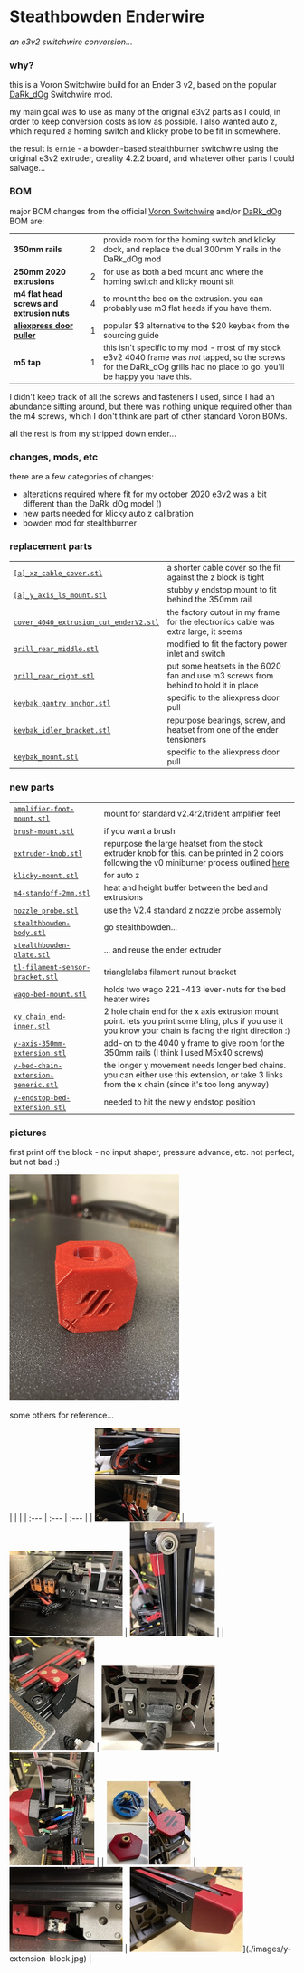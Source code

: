 # Steathbowden Enderwire

*an e3v2 switchwire conversion...*

### why?

this is a Voron Switchwire build for an Ender 3 v2, based on the popular [DaRk_dOg](https://github.com/boubounokefalos/Ender_SW) Switchwire mod.

my main goal was to use as many of the original e3v2 parts as I could, in order to keep conversion costs as low as possible.  I also wanted auto z, which required a homing switch and klicky probe to be fit in somewhere.

the result is `ernie` - a bowden-based stealthburner switchwire using the original e3v2 extruder, creality 4.2.2 board, and whatever other parts I could salvage...

### BOM

major BOM changes from the official [Voron Switchwire](https://vorondesign.com/voron_switchwire) and/or [DaRk_dOg](https://github.com/boubounokefalos/Ender_SW/wiki/Custom-Bom) BOM are:

| | | |
| :--- | :--- | :--- |
| **350mm rails** | 2 | provide room for the homing switch and klicky dock, and replace the dual 300mm Y rails in the DaRk_dOg mod |
| **250mm 2020 extrusions** | 2 | for use as both a bed mount and where the homing switch and klicky mount sit |
| **m4 flat head screws and extrusion nuts** | 4 | to mount the bed on the extrusion.  you can probably use m3 flat heads if you have them. |
| **[aliexpress door puller](https://www.aliexpress.com/item/2255801159810332.html)** | 1 | popular $3 alternative to the $20 keybak from the sourcing guide |
| **m5 tap** | 1 | this isn't specific to my mod - most of my stock e3v2 4040 frame was *not* tapped, so the screws for the DaRk_dOg grills had no place to go.  you'll be happy you have this. |

I didn't keep track of all the screws and fasteners I used, since I had an abundance sitting around, but there was nothing unique required other than the m4 screws, which I don't think are part of other standard Voron BOMs.

all the rest is from my stripped down ender...

### changes, mods, etc

there are a few categories of changes:

- alterations required where fit for my october 2020 e3v2 was a bit different than the DaRk_dOg model ()
- new parts needed for klicky auto z calibration
- bowden mod for stealthburner

### replacement parts
| | |
| :--- | :--- |
| [`[a]_xz_cable_cover.stl`](stl/replacements/[a]_xz_cable_cover.stl)| a shorter cable cover so the fit against the z block is tight |
| [`[a]_y_axis_ls_mount.stl`](stl/replacements/[a]_y_axis_ls_mount.stl)| stubby y endstop mount to fit behind the 350mm rail |
| [`cover_4040_extrusion_cut_enderV2.stl`](stl/replacements/cover_4040_extrusion_cut_enderV2.stl)| the factory cutout in my frame for the electronics cable was extra large, it seems |
| [`grill_rear_middle.stl`](stl/replacements/grill_rear_middle.stl)| modified to fit the factory power inlet and switch |
| [`grill_rear_right.stl`](stl/replacements/grill_rear_right.stl)| put some heatsets in the 6020 fan and use m3 screws from behind to hold it in place |
| [`keybak_gantry_anchor.stl`](stl/replacements/keybak_gantry_anchor.stl)| specific to the aliexpress door pull |
| [`keybak_idler_bracket.stl`](stl/replacements/keybak_idler_bracket.stl)| repurpose bearings, screw, and heatset from one of the ender tensioners |
| [`keybak_mount.stl`](stl/replacements/keybak_mount.stl)| specific to the aliexpress door pull |

### new parts
| | |
| :--- | :--- |
| [`amplifier-foot-mount.stl`](stl/new/amplifier-foot-mount.stl)| mount for standard v2.4r2/trident amplifier feet |
| [`brush-mount.stl`](stl/new/brush-mount.stl)| if you want a brush |
| [`extruder-knob.stl`](stl/new/extruder-knob.stl)| repurpose the large heatset from the stock extruder knob for this.  can be printed in 2 colors following the v0 miniburner process outlined [here](https://imgur.com/a/FDyniIr) |
| [`klicky-mount.stl`](stl/new/klicky-mount.stl)| for auto z |
| [`m4-standoff-2mm.stl`](stl/new/m4-standoff-2mm.stl)| heat and height buffer between the bed and extrusions |
| [`nozzle_probe.stl`](https://github.com/VoronDesign/Voron-2/blob/Voron2.4/STLs/Z_Endstop/nozzle_probe.stl)| use the V2.4 standard z nozzle probe assembly |
| [`stealthbowden-body.stl`](stl/new/stealthbowden-body.stl) | go stealthbowden... |
| [`stealthbowden-plate.stl`](stl/new/stealthbowden-plate.stl)| ... and reuse the ender extruder  |
| [`tl-filament-sensor-bracket.stl`](stl/new/tl-filament-sensor-bracket.stl)| trianglelabs filament runout bracket |
| [`wago-bed-mount.stl`](stl/new/wago-bed-mount.stl)| holds two wago 221-413 lever-nuts for the bed heater wires |
| [`xy_chain_end-inner.stl`](stl/new/xy_chain_end-inner.stl) | 2 hole chain end for the x axis extrusion mount point.  lets you print some bling, plus if you use it you know your chain is facing the right direction :) |
| [`y-axis-350mm-extension.stl`](stl/new/y-axis-350mm-extension.stl)| add-on to the 4040 y frame to give room for the 350mm rails (I think I used M5x40 screws) |
| [`y-bed-chain-extension-generic.stl`](stl/new/y-bed-chain-extension-generic.stl)| the longer y movement needs longer bed chains.  you can either use this extension, or take 3 links from the x chain (since it's too long anyway) |
| [`y-endstop-bed-extension.stl`](stl/new/y-endstop-bed-extension.stl)| needed to hit the new y endstop position |

### pictures

first print off the block - no input shaper, pressure advance, etc.  not perfect, but not bad :)

[![first print](./images/first-print-main.jpg)](./images/first-print.jpg)

some others for reference...

| | |
| :--- | :--- | :--- |
| [![bed wiring](./images/thumbs/bed-wiring.jpg)](./images/bed-wiring.jpg) | [![home switch and bed wagos](./images/thumbs/home-switch+bed-wagos.jpg)](./images/home-switch+bed-wagos.jpg) | [![keybak idler](./images/thumbs/keybak-idler.jpg)](./images/keybak-idler.jpg) |
| [![klicky and brush mounts](./images/thumbs/klicky+brush.jpg)](./images/klicky+brush.jpg) | [![power inlet](./images/thumbs/power.jpg)](./images/images/power.jpg) | [![stealthbowden](./images/thumbs/stealthbowden.jpg)](./images/stealthbowden..jpg) |
| [![extruder knob](./images/thumbs/extruder-knob.jpg)](./images/extruder-knob.jpg) | [![y endstop and bed extension](./images/thumbs/y-endstop.jpg)](./images/y-endstop.jpg) | ![y extension block](./images/thumbs/y-extension-block.jpg)](./images/y-extension-block.jpg) |
